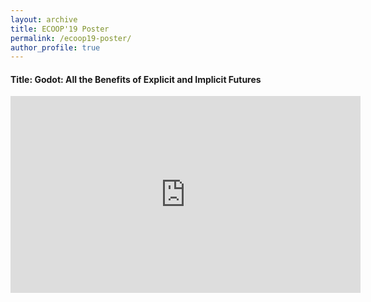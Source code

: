 ```yaml
---
layout: archive
title: ECOOP'19 Poster
permalink: /ecoop19-poster/
author_profile: true
---
```


#### Title: Godot: All the Benefits of Explicit and Implicit Futures

<iframe width="560" height="315" src="https://youtu.be/lB33mJo8Iyc" frameborder="0" allow="accelerometer; autoplay; encrypted-media; gyroscope; picture-in-picture" allowfullscreen></iframe>
